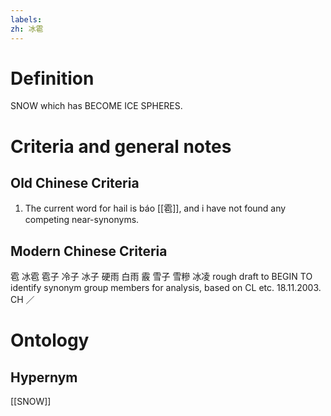 ```yaml
---
labels: 
zh: 冰雹 
---
```


# Definition
SNOW which has BECOME ICE SPHERES.
# Criteria and general notes
## Old Chinese Criteria
1. The current word for hail is báo [[雹]], and i have not found any competing near-synonyms.
## Modern Chinese Criteria
雹
冰雹
雹子
冷子
冰子
硬雨
白雨
霰
雪子
雪糝
冰凌
rough draft to BEGIN TO identify synonym group members for analysis, based on CL etc. 18.11.2003. CH ／
# Ontology

## Hypernym
[[SNOW]]